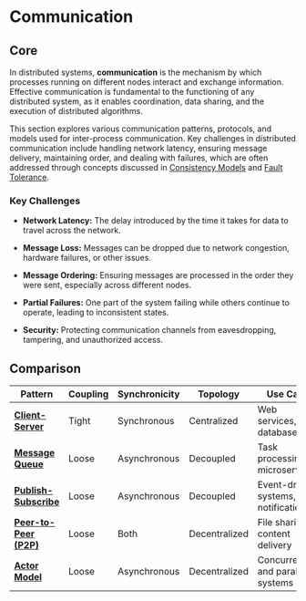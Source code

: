 # Communication

## Core

In distributed systems, **communication** is the mechanism by which processes running on different nodes interact and exchange information. Effective communication is fundamental to the functioning of any distributed system, as it enables coordination, data sharing, and the execution of distributed algorithms.

This section explores various communication patterns, protocols, and models used for inter-process communication. Key challenges in distributed communication include handling network latency, ensuring message delivery, maintaining order, and dealing with failures, which are often addressed through concepts discussed in [Consistency Models](../consistency-models/README.md) and [Fault Tolerance](../fault-tolerance/README.md).

### Key Challenges

-   **Network Latency:** The delay introduced by the time it takes for data to travel across the network.

-   **Message Loss:** Messages can be dropped due to network congestion, hardware failures, or other issues.

-   **Message Ordering:** Ensuring messages are processed in the order they were sent, especially across different nodes.

-   **Partial Failures:** One part of the system failing while others continue to operate, leading to inconsistent states.

-   **Security:** Protecting communication channels from eavesdropping, tampering, and unauthorized access.

## Comparison

| Pattern | Coupling | Synchronicity | Topology | Use Case |
|---|---|---|---|---|
| **[Client-Server](./client-server)** | Tight | Synchronous | Centralized | Web services, databases |
| **[Message Queue](./message-queue)** | Loose | Asynchronous | Decoupled | Task processing, microservices |
| **[Publish-Subscribe](./pubsub)** | Loose | Asynchronous | Decoupled | Event-driven systems, notifications |
| **[Peer-to-Peer (P2P)](./p2p)** | Loose | Both | Decentralized | File sharing, content delivery |
| **[Actor Model](./actor-model)** | Loose | Asynchronous | Decentralized | Concurrent and parallel systems |
